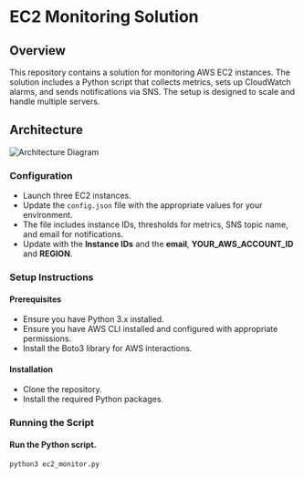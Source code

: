 # EC2 Monitoring Solution

## Overview

This repository contains a solution for monitoring AWS EC2 instances. The solution includes a Python script that collects metrics, sets up CloudWatch alarms, and sends notifications via SNS. The setup is designed to scale and handle multiple servers.

## Architecture

![Architecture Diagram](https://github.com/SulakshanaBandara/ec2_monitoring/assets/129736390/3d58ec42-baf6-40f5-b38e-b2bb2de54e71)


### Configuration

- Launch three EC2 instances.
- Update the `config.json` file with the appropriate values for your environment. 
- The file includes instance IDs, thresholds for metrics, SNS topic name, and email for notifications.
- Update with the **Instance IDs** and the **email**, **YOUR_AWS_ACCOUNT_ID** and **REGION**.

### Setup Instructions

#### Prerequisites

  - Ensure you have Python 3.x installed.
  - Ensure you have AWS CLI installed and configured with appropriate permissions.
  - Install the Boto3 library for AWS interactions.
    
#### Installation

  - Clone the repository.
  - Install the required Python packages.

### Running the Script

#### Run the Python script. 

    python3 ec2_monitor.py




